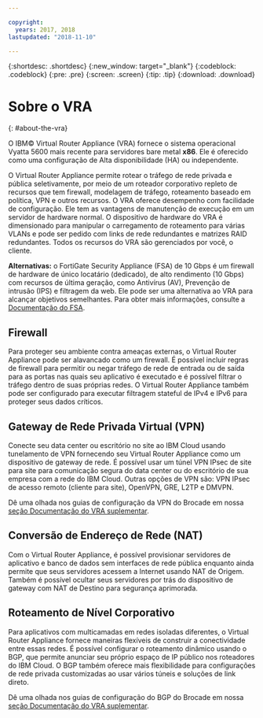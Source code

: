 ```yaml
---

copyright:
  years: 2017, 2018
lastupdated: "2018-11-10"

---
```


{:shortdesc: .shortdesc}
{:new_window: target="_blank"}
{:codeblock: .codeblock}
{:pre: .pre}
{:screen: .screen}
{:tip: .tip}
{:download: .download}

# Sobre o VRA
{: #about-the-vra}

O IBM© Virtual Router Appliance (VRA) fornece o sistema operacional Vyatta 5600 mais recente para servidores bare metal **x86**. Ele é oferecido como uma configuração de Alta disponibilidade (HA) ou independente.

O Virtual Router Appliance permite rotear o tráfego de rede privada e pública seletivamente, por meio de um roteador corporativo repleto de recursos que tem firewall, modelagem de tráfego, roteamento baseado em política, VPN e outros recursos. O VRA oferece desempenho com facilidade de configuração. Ele tem as vantagens de manutenção de execução em um servidor de hardware normal. O dispositivo de hardware do VRA é dimensionado para manipular o carregamento de roteamento para várias VLANs e pode ser pedido com links de rede redundantes e matrizes RAID redundantes. Todos os recursos do VRA são gerenciados por você, o cliente. 

**Alternativas:** o FortiGate Security Appliance (FSA) de 10 Gbps é um firewall de hardware de único locatário (dedicado), de alto rendimento (10 Gbps) com recursos de última geração, como Antivírus (AV), Prevenção de intrusão (IPS) e filtragem da web. Ele pode ser uma alternativa ao VRA para alcançar objetivos semelhantes. Para obter mais informações, consulte a [Documentação do FSA](/docs/infrastructure/fortigate-10g?topic=fortigate-10g-getting-started-with-fortigate-security-appliance-10gbps).

## Firewall
Para proteger seu ambiente contra ameaças externas, o Virtual Router Appliance pode ser alavancado como um firewall. É possível incluir regras de firewall para permitir ou negar tráfego de rede de entrada ou de saída para as portas nas quais seu aplicativo é executado e é possível filtrar o tráfego dentro de suas próprias redes. O Virtual Router Appliance também pode ser configurado para executar filtragem stateful de IPv4 e IPv6 para proteger seus dados críticos.

## Gateway de Rede Privada Virtual (VPN)
Conecte seu data center ou escritório no site ao IBM Cloud usando tunelamento de VPN fornecendo seu Virtual Router Appliance como um dispositivo de gateway de rede. É possível usar um túnel VPN IPsec de site para site para comunicação segura do data center ou do escritório de sua empresa com a rede do IBM Cloud. Outras opções de VPN são: VPN IPsec de acesso remoto (cliente para site), OpenVPN, GRE, L2TP e DMVPN.

Dê uma olhada nos guias de configuração da VPN do Brocade em nossa [seção Documentação do VRA suplementar](/docs/infrastructure/virtual-router-appliance?topic=virtual-router-appliance-supplemental-vra-documentation).

## Conversão de Endereço de Rede (NAT)
Com o Virtual Router Appliance, é possível provisionar servidores de aplicativo e banco de dados sem interfaces de rede pública enquanto ainda permite que seus servidores acessem a Internet usando NAT de Origem. Também é possível ocultar seus servidores por trás do dispositivo de gateway com NAT de Destino para segurança aprimorada.

## Roteamento de Nível Corporativo

Para aplicativos com multicamadas em redes isoladas diferentes, o Virtual Router Appliance fornece maneiras flexíveis de construir a conectividade entre essas redes. É possível configurar o roteamento dinâmico usando o BGP, que permite anunciar seu próprio espaço de IP público nos roteadores do IBM Cloud. O BGP também oferece mais flexibilidade para configurações de rede privada customizadas ao usar vários túneis e soluções de link direto.

Dê uma olhada nos guias de configuração do BGP do Brocade em nossa [seção Documentação do VRA suplementar](/docs/infrastructure/virtual-router-appliance?topic=virtual-router-appliance-supplemental-vra-documentation).
